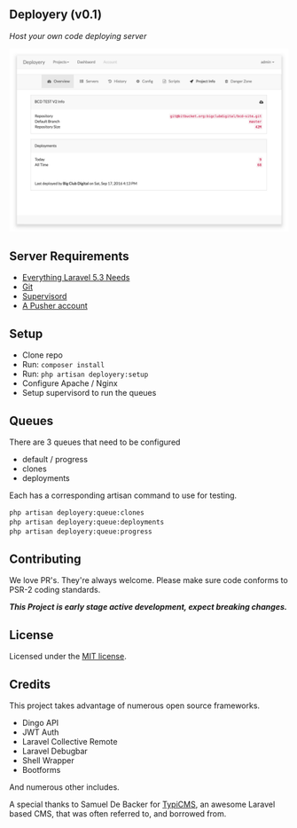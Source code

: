 ## Deployery (v0.1)

_Host your own code deploying server_

![main](./docs/images/project_page.png)


## Server Requirements
- [Everything Laravel 5.3 Needs](https://laravel.com/docs/master)
- [Git](https://git-scm.com)
- [Supervisord](http://supervisord.org)
- [A Pusher account](https://pusher.com)

## Setup

- Clone repo 
- Run: `composer install`
- Run: `php artisan deployery:setup`
- Configure Apache / Nginx
- Setup supervisord to run the queues

## Queues
There are 3 queues that need to be configured

- default / progress
- clones
- deployments

Each has a corresponding artisan command to use for testing.

``` bash
php artisan deployery:queue:clones     
php artisan deployery:queue:deployments 
php artisan deployery:queue:progress
```

## Contributing
We love PR's. They're always welcome.
Please make sure code conforms to PSR-2 coding standards.

_**This Project is early stage active development, expect breaking changes.**_

## License
Licensed under the [MIT license](http://opensource.org/licenses/MIT).

## Credits
This project takes advantage of numerous open source frameworks.

- Dingo API
- JWT Auth
- Laravel Collective Remote
- Laravel Debugbar
- Shell Wrapper
- Bootforms

And numerous other includes.

A special thanks to Samuel De Backer for [TypiCMS](http://typicms.org), an awesome Laravel based CMS, that was often referred to, and borrowed from.


